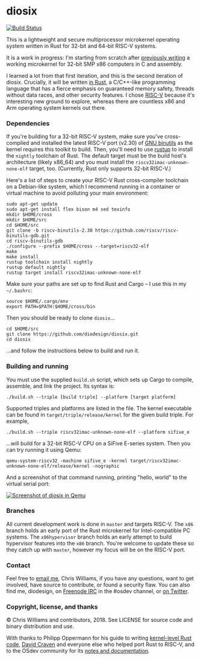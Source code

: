 # diosix

[![Build Status](https://travis-ci.org/diodesign/diosix.svg?branch=master)](https://travis-ci.org/diodesign/diosix)

This is a lightweight and secure multiprocessor microkernel operating system written in Rust for 32-bit and 64-bit RISC-V systems.

It is a work in progress: I'm starting from scratch after [previously writing](https://github.com/diodesign/diosix-legacy)
a working microkernel for 32-bit SMP x86 computers in C and assembly.

I learned a lot from that first iteration, and this is the second iteration of diosix. Crucially,
it will be written [in Rust](https://www.rust-lang.org/), a C/C++-like programming language that has a fierce emphasis
on guaranteed memory safety, threads without data races, and other security features. I chose [RISC-V](https://riscv.org/) because it's interesting new ground to explore, whereas there are countless x86 and Arm operating system kernels out there.

### Dependencies

If you're building for a 32-bit RISC-V system, make sure you've cross-compiled and installed the latest RISC-V port (v2.30) of [GNU binutils](https://github.com/riscv/riscv-binutils-gdb) as the kernel requires this toolkit to build. Then, you'll need to use [rustup](https://rustup.rs/) to install the `nightly` toolchain of Rust. The default target must be the build host's architecture (likely x86_64) and you must install the `riscv32imac-unknown-none-elf` target, too. (Currently, Rust only supports 32-bit RISC-V.)

Here's a list of steps to create your RISC-V Rust cross-compiler toolchain on a Debian-like system, which I recommend running in a container or virtual machine to avoid polluting your main environment:

```
sudo apt-get update
sudo apt-get install flex bison m4 sed texinfo
mkdir $HOME/cross
mkdir $HOME/src
cd $HOME/src
git clone -b riscv-binutils-2.30 https://github.com/riscv/riscv-binutils-gdb.git
cd riscv-binutils-gdb
./configure --prefix $HOME/cross --target=riscv32-elf
make
make install
rustup toolchain install nightly
rustup default nightly
rustup target install riscv32imac-unknown-none-elf
```

Make sure your paths are set up to find Rust and Cargo – I use this in my `~/.bashrc`:

```
source $HOME/.cargo/env
export PATH=$PATH:$HOME/cross/bin
```

Then you should be ready to clone `diosix`...

```
cd $HOME/src
git clone https://github.com/diodesign/diosix.git
cd diosix
```

...and follow the instructions below to build and run it.

### Building and running

You must use the supplied `build.sh` script, which sets up Cargo to compile, assemble, and link the project. Its syntax is:

`./build.sh --triple [build triple] --platform [target platform]`

Supported triples and platforms are listed in the file. The kernel executable can be found in `target/triple/release/kernel` for the given build triple. For example,

`./build.sh --triple riscv32imac-unknown-none-elf --platform sifive_e`

...will build for a 32-bit RISC-V CPU on a SiFive E-series system. Then you can try running it using Qemu:

`qemu-system-riscv32 -machine sifive_e -kernel target/riscv32imac-unknown-none-elf/release/kernel -nographic`

And a screenshot of that command running, printing "hello, world" to the virtual serial port:

[![Screenshot of diosix in Qemu](https://raw.githubusercontent.com/diodesign/diosix/screenshots/docs/screenshots/diosix-early-riscv32.png)](https://raw.githubusercontent.com/diodesign/diosix/screenshots/docs/screenshots/diosix-early-riscv32.png)

### Branches

All current development work is done in `master` and targets RISC-V. The `x86` branch holds an early port of the Rust microkernel for Intel-compatible PC systems. The `x86hypervisor` branch holds an early attempt to build hypervisor features into the `x86` branch. You're welcome to update these so they catch up with `master`, however my focus will be on the RISC-V port.

### Contact

Feel free to [email me](mailto:diodesign@gmail.com), Chris Williams, if you have any questions, want to get involved, have source to contribute, or found a security flaw. You can also find me, diodesign, on [Freenode IRC](https://freenode.net/irc_servers.shtml) in the #osdev channel, or [on Twitter](https://twitter.com/diodesign).

### Copyright, license, and thanks

&copy; Chris Williams and contributors, 2018. See LICENSE for source code and binary distribution and use.

With thanks to Philipp Oppermann for his guide to writing [kernel-level Rust code](https://os.phil-opp.com/), [David Craven](https://github.com/dvc94ch) and everyone else who helped port Rust to RISC-V, and to the OSdev community for its [notes and documentation](http://wiki.osdev.org/Main_Page).
